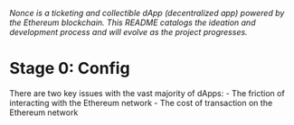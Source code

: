 *Nonce is a ticketing and collectible dApp (decentralized app) powered by the Ethereum blockchain. This README catalogs the ideation and development process and will evolve as the project progresses.*

# **Stage 0: Config** 
There are two key issues with the vast majority of dApps:
    - The friction of interacting with the Ethereum network
    - The cost of transaction on the Ethereum network
